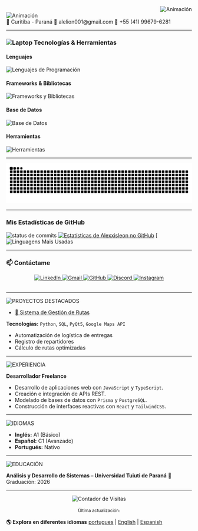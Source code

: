 <div align="right">
  <img src="https://readme-typing-svg.herokuapp.com?font=Consolas&size=20&pause=1000&color=CCCCCC&width=650&lines=C:%5CUsers%5CUsuario>¡Hola!+Soy+Cristian;" alt="Animación" />
</div>

<div align="left">
  <img src="https://readme-typing-svg.herokuapp.com?font=Consolas&size=16&pause=1000&color=CCCCCC&width=1000&lines=Desarrollador+Full+Stack+|+TI;" alt="Animación" />
</div>
📍 Curitiba - Paraná
📧 alelion001@gmail.com
📱 +55 (41) 99679-6281

---

<h3><img src="https://raw.githubusercontent.com/Tarikul-Islam-Anik/Animated-Fluent-Emojis/master/Emojis/Objects/Laptop.png" alt="Laptop" width="35" height="35" /> Tecnologías & Herramientas</h3> 
<h4>Lenguajes</h4> 
<div> 
  <img src="https://skillicons.dev/icons?i=c,cpp,python,java,php,js,ts,html,css" alt="Lenguajes de Programación" /> 
</div> 
<h4>Frameworks & Bibliotecas</h4> 
<div> 
  <img src="https://skillicons.dev/icons?i=react,nextjs,nodejs,tailwind,vite" alt="Frameworks y Bibliotecas" /> 
</div> 
<h4>Base de Datos</h4> 
<div> 
  <img src="https://skillicons.dev/icons?i=prisma,postgresql" alt="Base de Datos" /> 
</div> 
<h4>Herramientas</h4> 
<div> 
  <img src="https://skillicons.dev/icons?i=git,github,windows,vscode,pycharm" alt="Herramientas" /> 
</div> 

---

<picture>
  <source media="(prefers-color-scheme: dark)" srcset="https://raw.githubusercontent.com/Alexxisleon/Alexxisleon/output/github-contribution-grid-snake-dark.svg">
  <source media="(prefers-color-scheme: light)" srcset="https://raw.githubusercontent.com/Alexxisleon/Alexxisleon/output/github-contribution-grid-snake.svg">
  <img alt="github snake animation" src="https://raw.githubusercontent.com/Alexxisleon/Alexxisleon/output/github-contribution-grid-snake.svg">
</picture>

---

### Mis Estadísticas de GitHub

![status de commits](https://github-contributor-stats.vercel.app/api?username=Alexxisleon&limit=5&theme=cobalt&combine_all_yearly_contributions=true)
[![Estatísticas de Alexxisleon no GitHub](https://github-readme-stats.vercel.app/api?username=Alexxisleon&show_icons=true&theme=tokyonight&include_all_commits=true&count_private=true)](https://github.com/Alexxisleon)
[![Linguagens Mais Usadas](![](https://github-readme-streak-stats.herokuapp.com/?user=Alexxisleon&theme=blue-green&hide_border=true))


---

### 📫 Contáctame

<div align="center">
  <a href="https://www.linkedin.com/in/cristian-leon-b63659384/" target="_blank">
    <img src="https://skillicons.dev/icons?i=linkedin" alt="LinkedIn"/>
  </a>
  <a href="mailto:alelion001@gmail.com" target="_blank">
    <img src="https://skillicons.dev/icons?i=gmail" alt="Gmail"/>
  </a>
  <a href="https://github.com/Alexxisleon" target="_blank">
    <img src="https://skillicons.dev/icons?i=github" alt="GitHub"/>
  </a>
  <a href="https://discordapp.com/users/rw917" target="_blank">
    <img src="https://skillicons.dev/icons?i=discord" alt="Discord"/>
  </a>
  <a href="https://instagram.com/akz7ine" target="_blank">
    <img src="https://skillicons.dev/icons?i=instagram" alt="Instagram"/>
  </a>
</div>

<br>

---

<img src="https://readme-typing-svg.herokuapp.com?font=Consolas&weight=700&size=28&pause=1000&color=FFFFFF&width=450&lines=💻+PROYECTOS+DESTACADOS" alt="PROYECTOS DESTACADOS" />

- [🔗 Sistema de Gestión de Rutas](https://github.com/eliphaslevii/TrabalhoPI)
  
**Tecnologías:** `Python`, `SQL`, `PyQt5`, `Google Maps API`
- Automatización de logística de entregas
- Registro de repartidores
- Cálculo de rutas optimizadas

---

<img src="https://readme-typing-svg.herokuapp.com?font=Consolas&weight=700&size=28&pause=1000&color=FFFFFF&width=450&lines=💼+EXPERIENCIA" alt="EXPERIENCIA" />

**Desarrollador Freelance**
- Desarrollo de aplicaciones web con `JavaScript` y `TypeScript`.
- Creación e integración de APIs REST.
- Modelado de bases de datos con `Prisma` y `PostgreSQL`.
- Construcción de interfaces reactivas con `React` y `TailwindCSS`.

---

<img src="https://readme-typing-svg.herokuapp.com?font=Consolas&weight=700&size=28&pause=1000&color=FFFFFF&width=450&lines=🌐+IDIOMAS" alt="IDIOMAS" />

- **Inglés:** A1 (Básico)
- **Español:** C1 (Avanzado)
- **Portugués:** Nativo

---

<img src="https://readme-typing-svg.herokuapp.com?font=Consolas&weight=700&size=28&pause=1000&color=FFFFFF&width=450&lines=📚+EDUCACIÓN" alt="EDUCACIÓN" />

**Análisis y Desarrollo de Sistemas – Universidad Tuiuti de Paraná**
📅 Graduación: 2026

---

<div align="center">
  <img src="https://komarev.com/ghpvc/?username=Alexxisleon&style=for-the-badge&color=brightgreen" alt="Contador de Visitas"/>
  <p>
    <small>Última actualización: </small>
  </p>
</div>

  **🌎  Explora en diferentes idiomas** [portugues](https://github.com/Alexxisleon/Alexxisleon/blob/main/README.md) | 
  [English](https://github.com/Alexxisleon/Alexxisleon/blob/main/README_EN.md) | 
  [Espanish](https://github.com/Alexxisleon/Alexxisleon/blob/main/README_ES.md)

